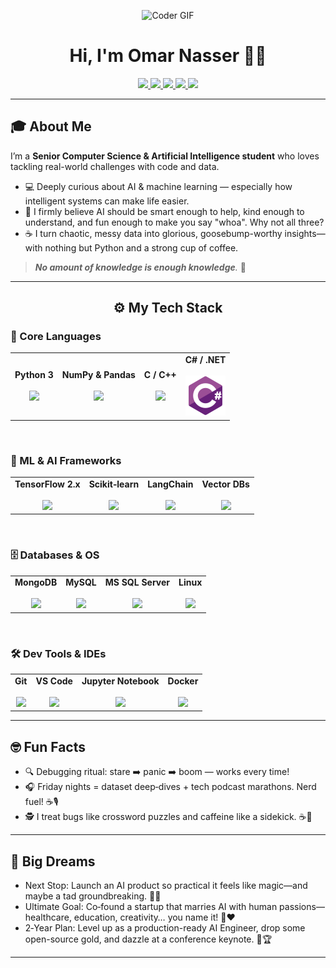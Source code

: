 <p align="center">
  <img src="https://media.giphy.com/media/SWoSkN6DxTszqIKEqv/giphy.gif" alt="Coder GIF" width="500" height="400">
</p>

<h1 align="center">Hi, I'm <strong>Omar Nasser</strong> 👨‍💻</h1>

<p align="center">
  <a href="www.linkedin.com/in/omar-nasser-pro">
    <img src="https://img.shields.io/badge/linkedin-%230177B5?style=flat&logo=linkedin&logoColor=white"/>
  </a>
  <a href="https://www.instagram.com/omar.nasser.91/">
    <img src="https://img.shields.io/badge/instagram-%23E4415F?style=flat&logo=instagram&logoColor=white"/>
  </a>
  <a href="https://github.com/omar917nasser">
    <img src="https://img.shields.io/badge/github-%23121011?style=flat&logo=github&logoColor=white"/>
  </a>
  <a href="mailto:omar.nasser.pro@gmail.com">
    <img src="https://img.shields.io/badge/email-%23D14836?style=flat&logo=gmail&logoColor=white"/>
  </a>
  <a href="https://drive.google.com/file/d/12phCSXAlkRfMT6y5QN-ouUjIWP9ka5bw/view?usp=sharing">
    <img src="https://img.shields.io/badge/CV-%23007ACC?style=flat&logo=google-drive&logoColor=white"/>
  </a>
</p>


---

## 🎓 About Me
I’m a **Senior Computer Science & Artificial Intelligence student** who loves tackling real-world challenges with code and data.  
- 💻 Deeply curious about AI & machine learning — especially how intelligent systems can make life easier.
- 🤖 I firmly believe AI should be smart enough to help, kind enough to understand, and fun enough to make you say "whoa". Why not all three?  
- ☕ I turn chaotic, messy data into glorious, goosebump-worthy insights—with nothing but Python and a strong cup of coffee. 

> ***No amount of knowledge is enough knowledge**.* 🧠  

---
<h2 align="center">⚙️ My Tech Stack</h2>

### 🔡 Core Languages
<table align="center">
  <tr align="center">
    <td>
      <b>Python 3</b><br><br>
      <img height="64px" src="https://cdn.svgporn.com/logos/python.svg">
    </td>
    <td>
      <b>NumPy & Pandas</b><br><br>
      <img height="64px" src="https://cdn.jsdelivr.net/gh/devicons/devicon/icons/numpy/numpy-original.svg">
    </td>
    <td>
      <b>C / C++</b><br><br>
      <img height="64px" src="https://cdn.svgporn.com/logos/c-plusplus.svg">
    </td>
    <td>
      <b>C# / .NET</b><br><br>
      <img height="64px" src="https://raw.githubusercontent.com/devicons/devicon/master/icons/csharp/csharp-original.svg">
    </td>
  </tr>
</table>

<br>

### 🤖 ML & AI Frameworks
<table align="center">
  <tr align="center">
    <td>
      <b>TensorFlow 2.x</b><br><br>
      <img height="64px" src="https://cdn.svgporn.com/logos/tensorflow.svg">
    </td>
    <td>
      <b>Scikit‑learn</b><br><br>
      <img height="64px" src="https://cdn.jsdelivr.net/gh/devicons/devicon/icons/scikit-learn/scikit-learn-original.svg">
    </td>
    <td>
      <b>LangChain</b><br><br>
      <img height="64px" src="https://avatars.githubusercontent.com/u/139944330?s=200&v=4">
    </td>
    <td>
      <b>Vector DBs</b><br><br>
      <img height="64px" src="https://avatars.githubusercontent.com/u/105264116?s=200&v=4">
    </td>
  </tr>
</table>

<br>

### 🗄️ Databases & OS
<table align="center">
  <tr align="center">
    <td>
      <b>MongoDB</b><br><br>
      <img height="64px" src="https://cdn.svgporn.com/logos/mongodb-icon.svg">
    </td>
    <td>
      <b>MySQL</b><br><br>
      <img height="64px" src="https://cdn.jsdelivr.net/gh/devicons/devicon/icons/mysql/mysql-original-wordmark.svg">
    </td>
    <td>
      <b>MS SQL Server</b><br><br>
      <img height="64px" src="https://cdn.jsdelivr.net/gh/devicons/devicon/icons/microsoftsqlserver/microsoftsqlserver-plain.svg">
    </td>
    <td>
      <b>Linux</b><br><br>
      <img height="64px" src="https://cdn.jsdelivr.net/gh/devicons/devicon/icons/linux/linux-original.svg">
    </td>
  </tr>
</table>

<br>

### 🛠️ Dev Tools & IDEs
<table align="center">
  <tr align="center">
    <td>
      <b>Git</b><br><br>
      <img height="64px" src="https://cdn.svgporn.com/logos/git-icon.svg">
    </td>
    <td>
      <b>VS Code</b><br><br>
      <img height="64px" src="https://cdn.svgporn.com/logos/visual-studio-code.svg">
    </td>
    <td>
      <b>Jupyter Notebook</b><br><br>
      <img height="64px" src="https://cdn.jsdelivr.net/gh/devicons/devicon/icons/jupyter/jupyter-original.svg">
    </td>
    <td>
      <b>Docker</b><br><br>
      <img height="64px" src="https://cdn.svgporn.com/logos/docker-icon.svg">
    </td>
  </tr>
</table>



---

## 🤓 Fun Facts
- 🔍 Debugging ritual: stare ➡️ panic ➡️ boom — works every time!
- 🎧 Friday nights = dataset deep‑dives + tech podcast marathons. Nerd fuel! ☕🎙️
- 🕵️ I treat bugs like crossword puzzles and caffeine like a sidekick. ☕🧩

---

## 🌟 Big Dreams

- Next Stop: Launch an AI product so practical it feels like magic—and maybe a tad groundbreaking. 🎩✨
- Ultimate Goal: Co‑found a startup that marries AI with human passions—healthcare, education, creativity… you name it! 🚀❤️
- 2‑Year Plan: Level up as a production-ready AI Engineer, drop some open-source gold, and dazzle at a conference keynote. 🎤🏆

---
